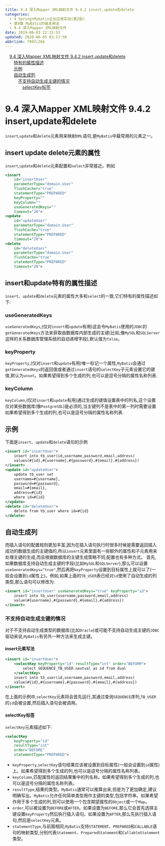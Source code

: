 ```yaml
---
title: 9.4 深入Mapper XML映射文件 9.4.2 insert,update和delete
categories: 
  - 4 Spring+Mybatis企业应用实战(第2版)
  - 第9章 MyBatis的基本用法
  - 9.4 深入Mapper XML映射文件
date: 2019-06-03 22:15:53
updated: 2020-06-05 03:17:50
abbrlink: f097c266
---
```

<div id='my_toc'><a href="/JavaReadingNotes/f097c266/#9-4-深入Mapper-XML映射文件-9-4-2-insert-update和delete" class="header_1">9.4 深入Mapper XML映射文件 9.4.2 insert,update和delete</a>&nbsp;<br><a href="/JavaReadingNotes/f097c266/#特有的属性描述" class="header_2">特有的属性描述</a>&nbsp;<br><a href="/JavaReadingNotes/f097c266/#示例" class="header_2">示例</a>&nbsp;<br><a href="/JavaReadingNotes/f097c266/#自动生成列" class="header_2">自动生成列</a>&nbsp;<br><a href="/JavaReadingNotes/f097c266/#不支持自动生成主键的情况" class="header_3">不支持自动生成主键的情况</a>&nbsp;<br><a href="/JavaReadingNotes/f097c266/#selectKey标签" class="header_4">selectKey标签</a>&nbsp;<br></div>
<style>.header_1{margin-left: 1em;}.header_2{margin-left: 2em;}.header_3{margin-left: 3em;}.header_4{margin-left: 4em;}.header_5{margin-left: 5em;}.header_6{margin-left: 6em;}</style>
<!--more-->
<script>if (navigator.platform.search('arm')==-1){document.getElementById('my_toc').style.display = 'none';}var e,p = document.getElementsByTagName('p');while (p.length>0) {e = p[0];e.parentElement.removeChild(e);}</script>

<!--end-->
# 9.4 深入Mapper XML映射文件 9.4.2 insert,update和delete
`insert`,`update`和`delete`元素用来映射`DML`语句,是`MyBatis`中最常用的元素之一。
## insert update delete元素的属性
`insert`,`update`和`delete`元素配置和`select`非常接近。例如
```xml
<insert
    id="insertUser"
    parameterType="domain.User"
    flushCacher="true"
    statementType="PREPARED"
    keyProperty=""
    keyColumn=""
    useGeneratedKeys=""
    timeout="20">
<update
    id="updateUser"
    parameterType="domain.User"
    flushCache="true"
    statementType="PREPARED"
    timeout="20">
<delete
    id="deleteUser"
    parameterType="domain.User"
    flushCache="true"
    statementType="PREPARED"
    timeout="20">
```
## insert和update特有的属性描述
`insert`、`update`和`delete`元素的属性大多和`select`的一致,它们特有的属性描述如下:
### useGeneratedKeys
`useGeneratedKeys`,(仅对`insert`和`update`有用)这会令`MyBatis`使用的`JDBC`的`getGeneratedKeys`方法来获取由数据库内部生成的主键(比如,像`MySQL`和`SQLServer`这样的关系数据库管理系统的自动递增字段),默认值为`false`。
### keyProperty
`keyProperty`,(仅对`insert`和`update`有用)唯一标记一个属性,`MyBatis`会通过`getGeneratedKeys`的返回值或者通过`insert`语句的`selectKey`子元素设置它的键值,默认为`unset`。如果希望得到多个生成的列,也可以是逗号分隔的属性名称列表.
### keyColumn
`keyColumn`,(仅对`insert`和`update`有用)通过生成的键值设置表中的列名,这个设置仅对某些数据库(像`PostgreSQL`)是必须的,当主键列不是表中的第一列时需要设置如果希望得到多个生成的列,也可以是逗号分隔的属性名称列表.
## 示例
下面是`insert`、`update`和`delete`语句的示例
```xml
<insert id="insertUser">
    insert into tb_user(id,username,password,email,address)
    values(#{id},#{username},#{password},#{email},#{address})
</insert>
<update id="updateUser">
    update tb_user set
    username=#{username},
    password=#{password},
    email=#{email},
    address=#{id}
    where id=#{id}
</update>
<delete id="deleteUser">
    delete from tb_user where id=#{id}
</delete>
```
## 自动生成列
而插入语句的配置规则更加丰富,因为在插入语句执行时很多时候是需要返回插入成功的数据生成的主键值的,所以`insert`元素里面有一些额外的属性和子元素用来处理主键的生成,而且根据数据库的主键生成策略不同,配置也有多种方式。
首先,如果数据库支持自动生成主键的字段(比如`MySQL`和`SQLServer`),那么可以设置`useGeneratedKeys="true"`,然后再把`keyProperty`设置到目标属性上就可以了(一般会设置到`id`属性上)。例如,如果上面的`TB_USER`表已经对`id`使用了自动生成的列类型,那么语句可以修改为:
```xml
<insert id="insertUser" useGeneratedKeys="true" keyProperty="id">
    insert into tb_user(username,password,email,address)
    value(#{username},#{password},#{email},#{address})
</insert>
```
### 不支持自动生成主键的情况
对于不支持自动生成类型的数据库(比如`Oracle`)或可能不支持自动生成主键的`JDBC`驱动来说,`MyBatis`有另外一种方法来生成主键。
#### insert元素写法
```xml
<insert id="insertUser">
    <selectKey keyProperty="id" resultType="int" order="BEFORM">
        select SEQUENCE_TB_USER.nextval as id from dual
    </selectKey>
    insert into tb_user(id,username,password,email,address)
    value(#{id},#{username},#{password},#{email},#{address})
</insert>
```
在上面的示例中,`selectKey`元素将会首先运行,其通过查询`SEQUENCE`序列,`TB_USER`的`id`会被设置,然后插入语句会被调用。
#### selectKey标签
`selectKey`元素描述如下:
```xml
<selectKey
    keyProperty="id"
    resultType="int"
    order="BEFORE"
    statementType="PREPARED">
```
- `keyProperty`,`selectKey`语句结果应该被设置到目标属性(一般会设置到`id`属性)上。如果希望得到多个生成的列,也可以是逗号分隔的属性名称列表。
- `keyColumn`,匹配属性的返回结果集中的列名称。如果希望得到多个生成的列,也可以是逗号分隔的属性名称列表。
- `resultType`,结果的类型。`MyBatis`通常可以推算出来,但是为了更加确定,建议明确写出。`MyBatis`允许任何简单类型用作主键的类型,包括字符串。如果希望作用于多个生成的列,则可以使用一个包含期望属性的`Object`或一个`Map`。
- `order`,可以被设置为`BEFORE`或`AFTER`。如果设置为`BEFORE`,那么它会首先选择主键设置`keyProperty`然后执行插入语句。如果设置为`AFTER`,那么先执行插入语句,然后是`selectKey`元素。
- `statementType`,与前面相同,`MyBatis`支持`STATEMENT`、`PREPARED`和`CALLABLE`语句的映射类型,分别代表`Statement`、`PreparedStatement`和`CallableStatement`类型。
